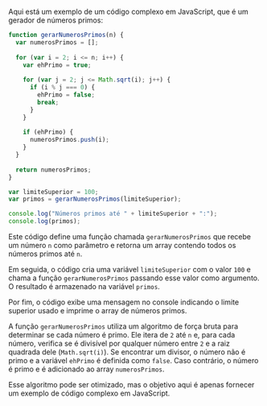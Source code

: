 Aqui está um exemplo de um código complexo em JavaScript, que é um gerador de números primos:

```javascript
function gerarNumerosPrimos(n) {
  var numerosPrimos = [];
  
  for (var i = 2; i <= n; i++) {
    var ehPrimo = true;
    
    for (var j = 2; j <= Math.sqrt(i); j++) {
      if (i % j === 0) {
        ehPrimo = false;
        break;
      }
    }
    
    if (ehPrimo) {
      numerosPrimos.push(i);
    }
  }
  
  return numerosPrimos;
}

var limiteSuperior = 100;
var primos = gerarNumerosPrimos(limiteSuperior);

console.log("Números primos até " + limiteSuperior + ":");
console.log(primos);
```

Este código define uma função chamada `gerarNumerosPrimos` que recebe um número `n` como parâmetro e retorna um array contendo todos os números primos até `n`.

Em seguida, o código cria uma variável `limiteSuperior` com o valor `100` e chama a função `gerarNumerosPrimos` passando esse valor como argumento. O resultado é armazenado na variável `primos`.

Por fim, o código exibe uma mensagem no console indicando o limite superior usado e imprime o array de números primos.

A função `gerarNumerosPrimos` utiliza um algoritmo de força bruta para determinar se cada número é primo. Ele itera de `2` até `n` e, para cada número, verifica se é divisível por qualquer número entre `2` e a raiz quadrada dele (`Math.sqrt(i)`). Se encontrar um divisor, o número não é primo e a variável `ehPrimo` é definida como `false`. Caso contrário, o número é primo e é adicionado ao array `numerosPrimos`.

Esse algoritmo pode ser otimizado, mas o objetivo aqui é apenas fornecer um exemplo de código complexo em JavaScript.